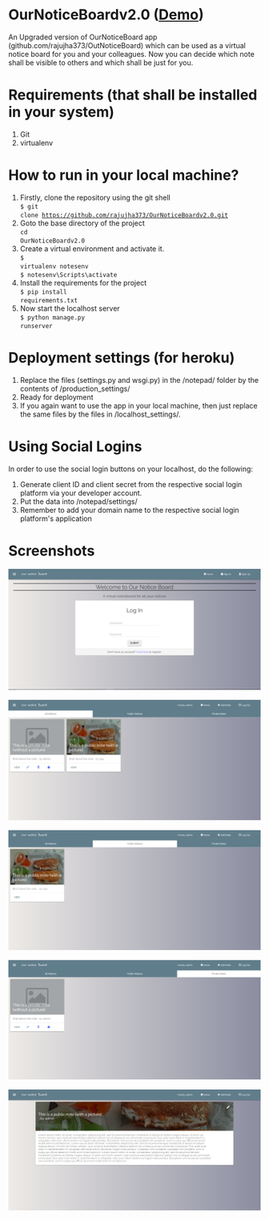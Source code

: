 # OurNoticeBoardv2.0 (<a href="https://demo-ournoticeboard.herokuapp.com">Demo</a>)

An Upgraded version of OurNoticeBoard app (github.com/rajujha373/OutNoticeBoard) which can be used as a virtual notice board for you and your colleagues.
Now you can decide which note shall be visible to others and which shall be just for you.

# Requirements (that shall be installed in your system)
1. Git 
2. virtualenv

# How to run in your local machine?

1. Firstly, clone the repository using the git shell <br>
<code>$ git clone https://github.com/rajujha373/OurNoticeBoardv2.0.git</code> <br>
2. Goto the base directory of the project <br>
<code>cd OurNoticeBoardv2.0 </code> <br>
3. Create a virtual environment and activate it. <br>
<code>$ virtualenv notesenv</code> <br>
<code>$ notesenv\Scripts\activate</code> <br>
4. Install the requirements for the project <br>
<code>$ pip install requirements.txt</code>  <br>
5. Now start the localhost server<br>
<code>$ python manage.py runserver</code> <br>

# Deployment settings (for heroku)

1. Replace the files (settings.py and wsgi.py) in the /notepad/ folder by the contents of /production_settings/
2. Ready for deployment
3. If you again want to use the app in your local machine, then just replace the same files by the files in /localhost_settings/.

# Using Social Logins

In order to use the social login buttons on your localhost, do the following:
1. Generate client ID and client secret from the respective social login platform via your developer account.
2. Put the data into /notepad/settings/
3. Remember to add your domain name to the respective social login platform's application

# Screenshots

<img src="/screenshots/login.png">
&nbsp;
<img src="/screenshots/all.png">
&nbsp;
<img src="/screenshots/public.png">
&nbsp;
<img src="/screenshots/private.png">
&nbsp;
<img src="/screenshots/detail.png">
